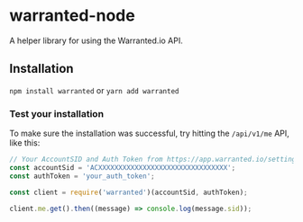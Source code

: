 # warranted-node
A helper library for using the Warranted.io API.

## Installation
`npm install warranted` or `yarn add warranted`

### Test your installation
To make sure the installation was successful, try hitting the `/api/v1/me` API, like this:
```js
// Your AccountSID and Auth Token from https://app.warranted.io/settings/webhook
const accountSid = 'ACXXXXXXXXXXXXXXXXXXXXXXXXXXXXXXXX';
const authToken = 'your_auth_token';

const client = require('warranted')(accountSid, authToken);

client.me.get().then((message) => console.log(message.sid));
```